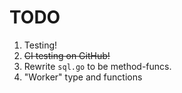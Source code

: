 # TODO

1. Testing!
2. ~~CI testing on GitHub!~~
3. Rewrite `sql.go` to be method-funcs.
4. "Worker" type and functions
